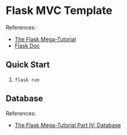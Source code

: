 # Flask MVC Template

References:
- [The Flask Mega-Tutorial ](https://blog.miguelgrinberg.com/post/the-flask-mega-tutorial-part-i-hello-world)
- [Flask Doc](https://flask.palletsprojects.com/en/1.0.x/)

## Quick Start

1. `flask run`


## Database

References:
- [The Flask Mega-Tutorial Part IV: Database](https://blog.miguelgrinberg.com/post/the-flask-mega-tutorial-part-iv-database)

